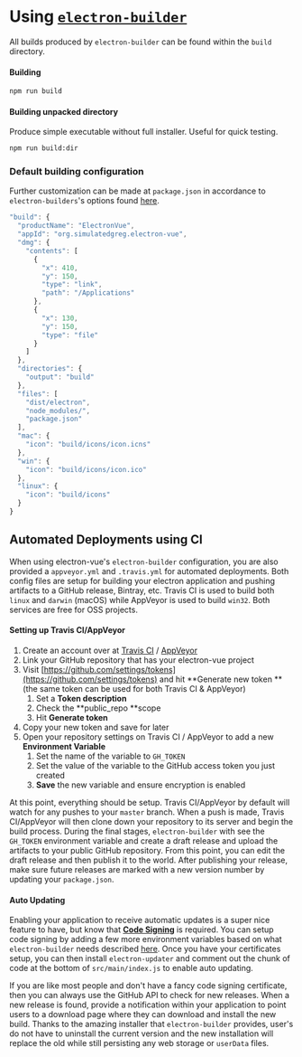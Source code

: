# Using [`electron-builder`](https://github.com/electron-userland/electron-builder)

All builds produced by `electron-builder` can be found within the `build` directory.

#### Building

```bash
npm run build
```

#### Building unpacked directory

Produce simple executable without full installer. Useful for quick testing.

```bash
npm run build:dir
```

### Default building configuration

Further customization can be made at `package.json` in accordance to `electron-builders`'s options found [here](https://github.com/electron-userland/electron-builder/wiki/Options).

```js
"build": {
  "productName": "ElectronVue",
  "appId": "org.simulatedgreg.electron-vue",
  "dmg": {
    "contents": [
      {
        "x": 410,
        "y": 150,
        "type": "link",
        "path": "/Applications"
      },
      {
        "x": 130,
        "y": 150,
        "type": "file"
      }
    ]
  },
  "directories": {
    "output": "build"
  },
  "files": [
    "dist/electron",
    "node_modules/",
    "package.json"
  ],
  "mac": {
    "icon": "build/icons/icon.icns"
  },
  "win": {
    "icon": "build/icons/icon.ico"
  },
  "linux": {
    "icon": "build/icons"
  }
}
```

## Automated Deployments using CI

When using electron-vue's `electron-builder` configuration, you are also provided a `appveyor.yml` and `.travis.yml` for automated deployments. Both config files are setup for building your electron application and pushing artifacts to a GitHub release, Bintray, etc. Travis CI is used to build both `linux` and `darwin` \(macOS\) while AppVeyor is used to build `win32`. Both services are free for OSS projects.

#### Setting up Travis CI/AppVeyor

1. Create an account over at [Travis CI](https://travis-ci.org/getting_started) / [AppVeyor](https://www.appveyor.com/)
2. Link your GitHub repository that has your electron-vue project
3. Visit [https://github.com/settings/tokens](https://github.com/settings/tokens) and hit **Generate new token **\(the same token can be used for both Travis CI & AppVeyor\)
   1. Set a **Token description**
   2. Check the **public\_repo **scope
   3. Hit **Generate token**
4. Copy your new token and save for later
5. Open your repository settings on Travis CI / AppVeyor to add a new **Environment Variable**
   1. Set the name of the variable to `GH_TOKEN`
   2. Set the value of the variable to the GitHub access token you just created
   3. **Save** the new variable and ensure encryption is enabled

At this point, everything should be setup. Travis CI/AppVeyor by default will watch for any pushes to your `master` branch. When a push is made, Travis CI/AppVeyor will then clone down your repository to its server and begin the build process. During the final stages, `electron-builder` with see the `GH_TOKEN` environment variable and create a draft release and upload the artifacts to your public GitHub repository. From this point, you can edit the draft release and then publish it to the world. After publishing your release, make sure future releases are marked with a new version number by updating your `package.json`.

#### Auto Updating

Enabling your application to receive automatic updates is a super nice feature to have, but know that [**Code Signing**](https://github.com/electron-userland/electron-builder/wiki/Code-Signing) is required. You can setup code signing by adding a few more environment variables based on what `electron-builder` needs described [here](https://github.com/electron-userland/electron-builder/wiki/Code-Signing). Once you have your certificates setup, you can then install `electron-updater` and comment out the chunk of code at the bottom of `src/main/index.js` to enable auto updating.

If you are like most people and don't have a fancy code signing certificate, then you can always use the GitHub API to check for new releases. When a new release is found, provide a notification within your application to point users to a download page where they can download and install the new build. Thanks to the amazing installer that `electron-builder` provides, user's do not have to uninstall the current version and the new installation will replace the old while still persisting any web storage or `userData` files.

